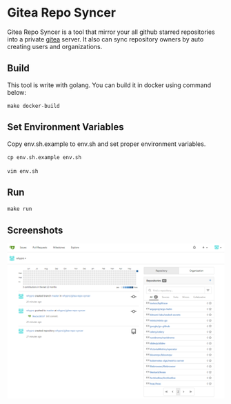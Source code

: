 # Gitea Repo Syncer

Gitea Repo Syncer is a tool that mirror your all github starred repositories into a private [gitea](https://gitea.io) server. It also can sync repository owners by auto creating users and organizations.

## Build

This tool is write with golang. You can build it in docker using command below:

```
make docker-build
```

## Set Environment Variables

Copy env.sh.example to env.sh and set proper environment variables.

```
cp env.sh.example env.sh

vim env.sh
```

## Run

```
make run
```

## Screenshots

![](./docs/ss_01.png)
